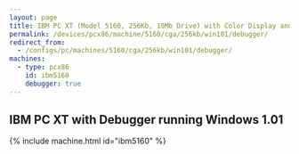 ```yaml
---
layout: page
title: IBM PC XT (Model 5160, 256Kb, 10Mb Drive) with Color Display and Debugger running Windows 1.01
permalink: /devices/pcx86/machine/5160/cga/256kb/win101/debugger/
redirect_from:
  - /configs/pc/machines/5160/cga/256kb/win101/debugger/
machines:
  - type: pcx86
    id: ibm5160
    debugger: true
---
```


IBM PC XT with Debugger running Windows 1.01
---

{% include machine.html id="ibm5160" %}
